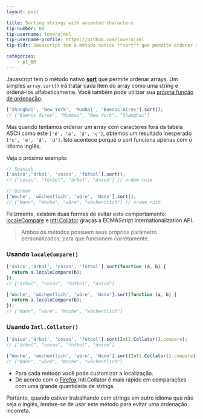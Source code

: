 ```yaml
---
layout: post

title: Sorting strings with accented characters
tip-number: 04
tip-username: loverajoel 
tip-username-profile: https://github.com/loverajoel
tip-tldr: Javascript tem o método nativo **sort** que permite ordenar arrays. Um simples `array.sort()` irá tratar cada item do array como uma string e ordená-los alfabeticamente. Mas quando tentamos ordenar um array com caracteres fora da tabela ASCII obtemos um resultado inesperado.

categories:
    - pt_BR
---
```


Javascript tem o método nativo **[sort](https://developer.mozilla.org/en-US/docs/Web/JavaScript/Reference/Global_Objects/Array/sort)** que permite ordenar arrays. Um simples `array.sort()` irá tratar cada item do array como uma string e ordená-los alfabeticamente. Você também pode utilizar sua [própria função de ordenação](https://developer.mozilla.org/en-US/docs/Web/JavaScript/Reference/Global_Objects/Array/sort#Parameters).

```javascript
['Shanghai', 'New York', 'Mumbai', 'Buenos Aires'].sort();
// ["Buenos Aires", "Mumbai", "New York", "Shanghai"]
```

Mas quando tentamos ordenar um array com caracteres fora da tabela ASCII como este `['é', 'a', 'ú', 'c']`, obtemos um resultado inesperado `['c', 'e', 'á', 'ú']`. Isto acontece porque o sort funciona apenas com o idioma inglês.

Veja o próximo exemplo:

```javascript
// Spanish
['único','árbol', 'cosas', 'fútbol'].sort();
// ["cosas", "fútbol", "árbol", "único"] // ordem ruim

// German
['Woche', 'wöchentlich', 'wäre', 'Wann'].sort();
// ["Wann", "Woche", "wäre", "wöchentlich"] // ordem ruim
```

Felizmente, existem duas formas de evitar este comportamento: [localeCompare](https://developer.mozilla.org/en-US/docs/Web/JavaScript/Reference/Global_Objects/String/localeCompare) e [Intl.Collator](https://developer.mozilla.org/en-US/docs/Web/JavaScript/Reference/Global_Objects/Collator) graças a ECMAScript Internationalization API.

> Ambos os métodos possuem seus próprios parâmetro personalizados, para que funcionem corretamente.

### Usando `localeCompare()`

```javascript
['único','árbol', 'cosas', 'fútbol'].sort(function (a, b) {
  return a.localeCompare(b);
});
// ["árbol", "cosas", "fútbol", "único"]

['Woche', 'wöchentlich', 'wäre', 'Wann'].sort(function (a, b) {
  return a.localeCompare(b);
});
// ["Wann", "wäre", "Woche", "wöchentlich"]
```

### Usando `Intl.Collator()`

```javascript
['único','árbol', 'cosas', 'fútbol'].sort(Intl.Collator().compare);
// ["árbol", "cosas", "fútbol", "único"]

['Woche', 'wöchentlich', 'wäre', 'Wann'].sort(Intl.Collator().compare);
// ["Wann", "wäre", "Woche", "wöchentlich"]
```

- Para cada método você pode customizar a localização.
- De acordo com o [Firefox](https://developer.mozilla.org/en-US/docs/Web/JavaScript/Reference/Global_Objects/String/localeCompare#Performance) Intl.Collator é mais rápido em comparações com uma grande quantidade de strings.

Portanto, quando estiver trabalhando com strings em outro idioma que não seja o inglês, lembre-se de usar este método para evitar uma ordenação incorreta.

